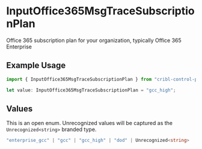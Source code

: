 # InputOffice365MsgTraceSubscriptionPlan

Office 365 subscription plan for your organization, typically Office 365 Enterprise

## Example Usage

```typescript
import { InputOffice365MsgTraceSubscriptionPlan } from "cribl-control-plane/models";

let value: InputOffice365MsgTraceSubscriptionPlan = "gcc_high";
```

## Values

This is an open enum. Unrecognized values will be captured as the `Unrecognized<string>` branded type.

```typescript
"enterprise_gcc" | "gcc" | "gcc_high" | "dod" | Unrecognized<string>
```